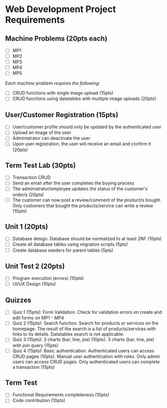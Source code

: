 # Web Development Project Requirements

## Machine Problems (20pts each)

- [ ] MP1
- [ ] MP2
- [ ] MP3
- [ ] MP4
- [ ] MP5

_Each machine problem requires the following:_

- [ ] CRUD functions with single image upload (15pts)
- [ ] CRUD functions using datatables with multiple image uploads (20pts)

## User/Customer Registration (15pts)

- [ ] User/customer profile should only be updated by the authenticated user
- [ ] Upload an image of the user
- [ ] Administrator can deactivate the user
- [ ] Upon user registration, the user will receive an email and confirm it (20pts)

## Term Test Lab (30pts)

- [ ] Transaction CRUD
- [ ] Send an email after the user completes the buying process
- [ ] The administrator/employee updates the status of the customer's order/s (20pts)
- [ ] The customer can now post a review/comment of the product/s bought. Only customers that bought the products/service can write a review (10pts)

## Unit 1 (20pts)

- [ ] Database design. Database should be normalized to at least 2NF (10pts)
- [ ] Create all database tables using migration scripts (5pts)
- [ ] Create database seeders for parent tables (5pts)

## Unit Test 2 (20pts)

- [ ] Program execution (errors) (10pts)
- [ ] UI/UX Design (10pts)

## Quizzes

- [ ] Quiz 1 (15pts): Form Validation. Check for validation errors on create and edit forms on MP1 - MP4
- [ ] Quiz 2 (15pts): Search function. Search for products or services on the homepage. The result of the search is a list of products/services with links to its details. Datatables search is not applicable.
- [ ] Quiz 3 (15pts): 3 charts (bar, line, pie) (10pts). 3 charts (bar, line, pie) with join query (15pts)
- [ ] Quiz 4 (15pts): Basic authentication. Authenticated users can access CRUD pages (10pts). Manual user authentication with roles. Only admin users can access CRUD pages. Only authenticated users can complete a transaction (15pts)

## Term Test

- [ ] Functional Requirements completeness (10pts)
- [ ] Code contribution (10pts)
